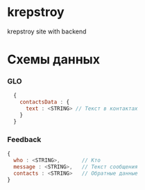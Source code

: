 # krepstroy
krepstroy site with backend

# Схемы данных

### GLO
```javascript
  {
    contactsData : {
      text : <STRING> // Текст в контактах
    }
  }
```


### Feedback
```javascript
{
  who : <STRING>,       // Кто
  message : <STRING>,   // Текст сообщения
  contacts : <STRING>   // Обратные данные
}
```
